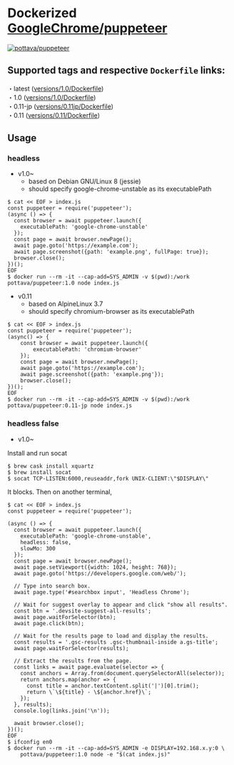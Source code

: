 # Dockerized [GoogleChrome/puppeteer](https://github.com/GoogleChrome/puppeteer)

[![pottava/puppeteer](http://dockeri.co/image/pottava/puppeteer)](https://hub.docker.com/r/pottava/puppeteer/)

## Supported tags and respective `Dockerfile` links:

・latest ([versions/1.0/Dockerfile](https://github.com/pottava/docker-puppeteer/blob/master/versions/1.0/Dockerfile))  
・1.0 ([versions/1.0/Dockerfile](https://github.com/pottava/docker-puppeteer/blob/master/versions/1.0/Dockerfile))  
・0.11-jp ([versions/0.11jp/Dockerfile](https://github.com/pottava/docker-puppeteer/blob/master/versions/0.11jp/Dockerfile))  
・0.11 ([versions/0.11/Dockerfile](https://github.com/pottava/docker-puppeteer/blob/master/versions/0.11/Dockerfile))  

## Usage

### headless

- v1.0~
  - based on Debian GNU/Linux 8 (jessie)
  - should specify google-chrome-unstable as its executablePath

```
$ cat << EOF > index.js
const puppeteer = require('puppeteer');
(async () => {
  const browser = await puppeteer.launch({
    executablePath: 'google-chrome-unstable'
  });
  const page = await browser.newPage();
  await page.goto('https://example.com');
  await page.screenshot({path: 'example.png', fullPage: true});
  browser.close();
})();
EOF
$ docker run --rm -it --cap-add=SYS_ADMIN -v $(pwd):/work pottava/puppeteer:1.0 node index.js
```

- v0.11
  - based on AlpineLinux 3.7
  - should specify chromium-browser as its executablePath

```
$ cat << EOF > index.js
const puppeteer = require('puppeteer');
(async() => {
    const browser = await puppeteer.launch({
        executablePath: 'chromium-browser'
    });
    const page = await browser.newPage();
    await page.goto('https://example.com');
    await page.screenshot({path: 'example.png'});
    browser.close();
})();
EOF
$ docker run --rm -it --cap-add=SYS_ADMIN -v $(pwd):/work pottava/puppeteer:0.11-jp node index.js
```

### headless false

- v1.0~

Install and run socat

```
$ brew cask install xquartz
$ brew install socat
$ socat TCP-LISTEN:6000,reuseaddr,fork UNIX-CLIENT:\"$DISPLAY\"
```

It blocks. Then on another terminal,

```
$ cat << EOF > index.js
const puppeteer = require('puppeteer');

(async () => {
  const browser = await puppeteer.launch({
    executablePath: 'google-chrome-unstable',
    headless: false,
    slowMo: 300
  });
  const page = await browser.newPage();
  await page.setViewport({width: 1024, height: 768});
  await page.goto('https://developers.google.com/web/');

  // Type into search box.
  await page.type('#searchbox input', 'Headless Chrome');

  // Wait for suggest overlay to appear and click "show all results".
  const btn = '.devsite-suggest-all-results';
  await page.waitForSelector(btn);
  await page.click(btn);

  // Wait for the results page to load and display the results.
  const results = '.gsc-results .gsc-thumbnail-inside a.gs-title';
  await page.waitForSelector(results);

  // Extract the results from the page.
  const links = await page.evaluate(selector => {
    const anchors = Array.from(document.querySelectorAll(selector));
    return anchors.map(anchor => {
      const title = anchor.textContent.split('|')[0].trim();
      return \`\${title} - \${anchor.href}\`;
    });
  }, results);
  console.log(links.join('\n'));

  await browser.close();
})();
EOF
$ ifconfig en0
$ docker run --rm -it --cap-add=SYS_ADMIN -e DISPLAY=192.168.x.y:0 \
    pottava/puppeteer:1.0 node -e "$(cat index.js)"
```
